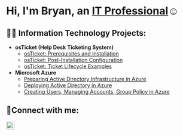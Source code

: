 <h1>Hi, I'm Bryan, an <a href="https://www.linkedin.com/in/bryan-brathwaite-61069b171/">IT Professional</a>☺</h1>

<h2>👨‍💻 Information Technology Projects:</h2>

- <b>osTicket (Help Desk Ticketing System)</b>
  - [osTicket: Prerequisites and Installation](https://github.com/iUnknown1/osticket-prereqs)
  - [osTicket: Post-Installation Configuration](https://github.com/iUnknown1/post-install-config)
  - [osTicket: Ticket Lifecycle Examples](https://github.com/iUnknown1/ticket-lifecycle)
- <b>Microsoft Azure</b>
  - [Preparing Active Directory Infrastructure in Azure](https://github.com/iUnknown1/configure-ad)
  - [Deploying Active Directory in Azure](https://github.com/iUnknown1/azure-network-protocols)
  -  [Creating Users, Managing Accounts, Group Policy in Azure](https://github.com/iUnknown1/active-directory-group-policy)

<h2>🤳Connect with me:</h2>

[<img align="left" alt="Bryan | LinkedIn" width="22px" src="https://cdn.jsdelivr.net/npm/simple-icons@v3/icons/linkedin.svg" />][linkedin]

[linkedin]:(https://www.linkedin.com/in/bryan-brathwaite-61069b171/)
